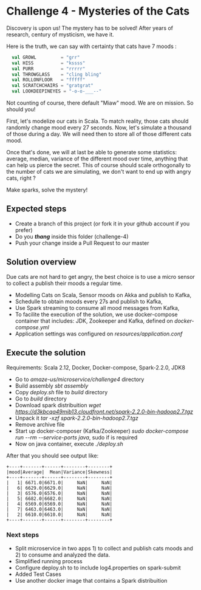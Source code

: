 # Challenge 4 - Mysteries of the Cats

Discovery is upon us! The mystery has to be solved! 
After years of research, century of mysticism, we have it.

Here is the truth, we can say with certainty that cats have 7 moods :
```scala
  val GROWL         = "grr"
  val HISS          = "kssss"
  val PURR          = "rrrrr"
  val THROWGLASS    = "cling bling"
  val ROLLONFLOOR   = "fffff"
  val SCRATCHCHAIRS = "gratgrat"
  val LOOKDEEPINEYES = "-o-o-___--"
``` 
Not counting of course, there default "Miaw" mood.
We are on mission. So should you!

First, let's modelize our cats in Scala.
To match reality, those cats should randomly change mood every 27 seconds.
Now, let's simulate a thousand of those during a day.
We will need then to store all of those different cats mood.

Once that's done, we will at last be able to generate some statistics: average, median, variance of the different mood 
over time, anything that can help us pierce the secret.
This of course should scale orthogonally to the number of cats we are simulating, we don't want to end up with angry 
cats, right ?

Make sparks, solve the mystery!


## Expected steps
+ Create a branch of this project (or fork it in your github account if you prefer)
+ Do you **_thang_** inside this folder (challenge-4)
+ Push your change inside a Pull Request to our master

## Solution overview

Due cats are not hard to get angry, the best choice is to use a micro sensor to collect a publish their moods a regular time.

+ Modelling Cats on Scala, Sensor moods on Akka and publish to Kafka,
+ Schedulle to obtain moods every 27s and publish to Kafka,
+ Use Spark streaming to consume all mood messages from Kafka,
+ To facilite the execution of the solution, we use docker-compose container that includes: JDK, Zookeeper and Kafka, defined on *docker-compose.yml*
+ Application settings was configured on *resources/application.conf*

## Execute the solution

Requirements: Scala 2.12, Docker, Docker-compose, Spark-2.2.0, JDK8

+ Go to *amaze-us/microservice/challenge4* directory
+ Build assembly *sbt assembly*
+ Copy *deploy.sh* file to *build* directory
+ Go to *build* directory
+ Download spark distribuition *wget https://d3kbcqa49mib13.cloudfront.net/spark-2.2.0-bin-hadoop2.7.tgz*
+ Unpack it *tar -xzf spark-2.2.0-bin-hadoop2.7.tgz*
+ Remove archive file
+ Start up docker-composer (Kafka/Zookeeper) *sudo docker-compose run --rm --service-ports java*, sudo if is required
+ Now on java container, execute *./deploy.sh*

After that you should see output like:

```
+----+-------+------+--------+--------+
|mood|Average|  Mean|Variance|Skewness|
+----+-------+------+--------+--------+
|   1| 6671.0|6671.0|     NaN|     NaN|
|   6| 6629.0|6629.0|     NaN|     NaN|
|   3| 6576.0|6576.0|     NaN|     NaN|
|   5| 6682.0|6682.0|     NaN|     NaN|
|   4| 6569.0|6569.0|     NaN|     NaN|
|   7| 6463.0|6463.0|     NaN|     NaN|
|   2| 6610.0|6610.0|     NaN|     NaN|
+----+-------+------+--------+--------+
```

### Next steps

+ Split microservice in two apps 1) to collect and publish cats moods and 2) to consume and analyzed the data.
+ Simplified running process
+ Configure deploy.sh to to include log4.properties on spark-submit
+ Added Test Cases
+ Use another docker image that contains a Spark distribuition
